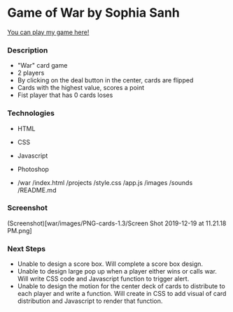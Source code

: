 # Game of War by Sophia Sanh
[You can play my game here!](https://sophiasanh.github.io/war)
### Description

- "War" card game  
- 2 players
- By clicking on the deal button in the center, cards are flipped
- Cards with the highest value, scores a point
- Fist player that has 0 cards loses

### Technologies
- HTML
- CSS
- Javascript
- Photoshop

- /war
    /index.html 
    /projects
    /style.css
    /app.js
      /images
          /sounds
            /README.md 

###  Screenshot 
(Screenshot)[war/images/PNG-cards-1.3/Screen Shot 2019-12-19 at 11.21.18 PM.png]

### Next Steps
- Unable to design a score box. Will complete a score box design.
- Unable to design large pop up when a player either wins or calls war. Will write CSS code and Javascript function to trigger alert.
- Unable to design the motion for the center deck of cards to distribute to each player and write a function. Will create in CSS to add visual of card distribution and Javascript to render that function.
